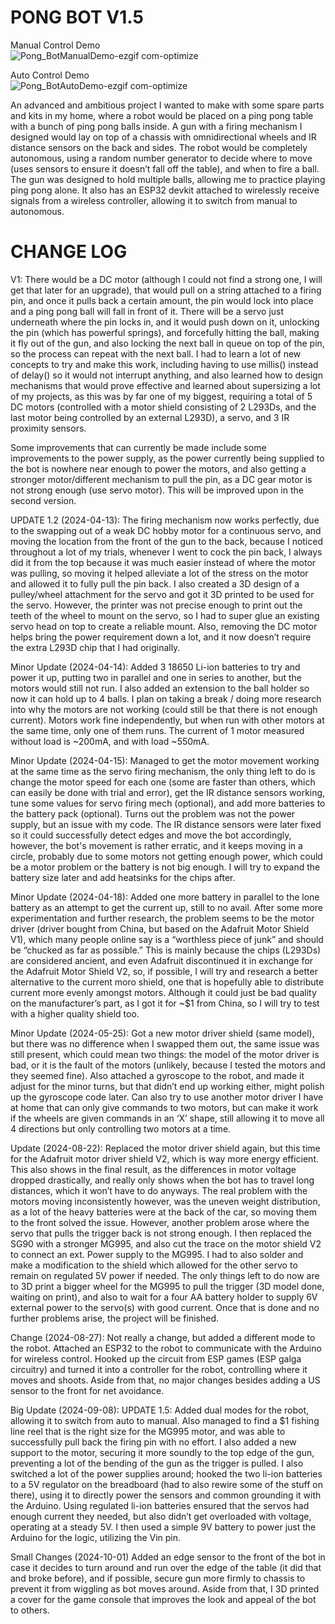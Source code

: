 # PONG BOT V1.5

Manual Control Demo <br>
![Pong_BotManualDemo-ezgif com-optimize](https://github.com/user-attachments/assets/dd1ae97f-c8b9-466b-a60a-9e3eb2252fb0)

Auto Control Demo <br>
![Pong_BotAutoDemo-ezgif com-optimize](https://github.com/user-attachments/assets/39698ffa-3c8b-4bfe-8cef-138e1dcfbbaf)


An advanced and ambitious project I wanted to make with some spare parts and kits in my home, where a robot would be placed on a ping pong table with a bunch of ping pong balls inside. A gun with a firing mechanism I designed would lay on top of a chassis with omnidirectional wheels and IR distance sensors on the back and sides. The robot would be completely autonomous, using a random number generator to decide where to move (uses sensors to ensure it doesn’t fall off the table), and when to fire a ball. The gun was designed to hold multiple balls, allowing me to practice playing ping pong alone. It also has an ESP32 devkit attached to wirelessly receive signals from a wireless controller, allowing it to switch from manual to autonomous.

# CHANGE LOG
V1:
There would be a DC motor (although I could not find a strong one, I will get that later for an upgrade), that would pull on a string attached to a firing pin, and once it pulls back a certain amount, the pin would lock into place and a ping pong ball will fall in front of it. There will be a servo just underneath where the pin locks in, and it would push down on it, unlocking the pin (which has powerful springs), and forcefully hitting the ball, making it fly out of the gun, and also locking the next ball in queue on top of the pin, so the process can repeat with the next ball. I had to learn a lot of new concepts to try and make this work, including having to use millis() instead of delay() so it would not interrupt anything, and also learned how to design mechanisms that would prove effective and learned about supersizing a lot of my projects, as this was by far one of my biggest, requiring a total of 5 DC motors (controlled with a motor shield consisting of 2 L293Ds, and the last motor being controlled by an external L293D), a servo, and 3 IR proximity sensors. 

Some improvements that can currently be made include some improvements to the power supply, as the power currently being supplied to the bot is nowhere near enough to power the motors, and also getting a stronger motor/different mechanism to pull the pin, as a DC gear motor is not strong enough (use servo motor). This will be improved upon in the second version. 

UPDATE 1.2 (2024-04-13):
The firing mechanism now works perfectly, due to the swapping out of a weak DC hobby motor for a continuous servo, and moving the location from the front of the gun to the back, because I noticed throughout a lot of my trials, whenever I went to cock the pin back, I always did it from the top because it was much easier instead of where the motor was pulling, so moving it helped alleviate a lot of the stress on the motor and allowed it to fully pull the pin back. I also created a 3D design of a pulley/wheel attachment for the servo and got it 3D printed to be used for the servo. However, the printer was not precise enough to print out the teeth of the wheel to mount on the servo, so I had to super glue an existing servo head on top to create a reliable mount. Also, removing the DC motor helps bring the power requirement down a lot, and it now doesn’t require the extra L293D chip that I had originally.

Minor Update (2024-04-14):
Added 3 18650 Li-ion batteries to try and power it up, putting two in parallel and one in series to another, but the motors would still not run. I also added an extension to the ball holder so now it can hold up to 4 balls. I plan on taking a break / doing more research into why the motors are not working (could still be that there is not enough current). Motors work fine independently, but when run with other motors at the same time, only one of them runs. The current of 1 motor measured without load is ~200mA, and with load ~550mA.

Minor Update (2024-04-15):
Managed to get the motor movement working at the same time as the servo firing mechanism, the only thing left to do is change the motor speed for each one (some are faster than others, which can easily be done with trial and error), get the IR distance sensors working, tune some values for servo firing mech (optional), and add more batteries to the battery pack (optional). Turns out the problem was not the power supply, but an issue with my code. The IR distance sensors were later fixed so it could successfully detect edges and move the bot accordingly, however, the bot's movement is rather erratic, and it keeps moving in a circle, probably due to some motors not getting enough power, which could be a motor problem or the battery is not big enough. I will try to expand the battery size later and add heatsinks for the chips after.

Minor Update (2024-04-18):
Added one more battery in parallel to the lone battery as an attempt to get the current up, still to no avail. After some more experimentation and further research, the problem seems to be the motor driver (driver bought from China, but based on the Adafruit Motor Shield V1), which many people online say is a “worthless piece of junk” and should be “chucked as far as possible.” This is mainly because the chips (L293Ds) are considered ancient, and even Adafruit discontinued it in exchange for the Adafruit Motor Shield V2, so, if possible, I will try and research a better alternative to the current moro shield, one that is hopefully able to distribute current more evenly amongst motors. Although it could just be bad quality on the manufacturer’s part, as I got it for ~$1 from China, so I will try to test with a higher quality shield too.

Minor Update (2024-05-25):
Got a new motor driver shield (same model), but there was no difference when I swapped them out, the same issue was still present, which could mean two things: the model of the motor driver is bad, or it is the fault of the motors (unlikely, because I tested the motors and they seemed fine). Also attached a gyroscope to the robot, and made it adjust for the minor turns, but that didn’t end up working either, might polish up the gyroscope code later. Can also try to use another motor driver I have at home that can only give commands to two motors, but can make it work if the wheels are given commands in an ‘X’ shape, still allowing it to move all 4 directions but only controlling two motors at a time.

Update (2024-08-22):
Replaced the motor driver shield again, but this time for the Adafruit motor driver shield V2, which is way more energy efficient. This also shows in the final result, as the differences in motor voltage dropped drastically, and really only shows when the bot has to travel long distances, which it won’t have to do anyways. The real problem with the motors moving inconsistently however, was the uneven weight distribution, as a lot of the heavy batteries were at the back of the car, so moving them to the front solved the issue. However, another problem arose where the servo that pulls the trigger back is not strong enough. I then replaced the SG90 with a stronger MG995, and also cut the trace on the motor shield V2 to connect an ext. Power supply to the MG995. I had to also solder and make a modification to the shield which allowed for the other servo to remain on regulated 5V power if needed. The only things left to do now are to 3D print a bigger wheel for the MG995 to pull the trigger (3D model done, waiting on print), and also to wait for a four AA battery holder to supply 6V external power to the servo(s) with good current. Once that is done and no further problems arise, the project will be finished.

Change (2024-08-27):
Not really a change, but added a different mode to the robot. Attached an ESP32 to the robot to communicate with the Arduino for wireless control. Hooked up the circuit from ESP games (ESP galga circuitry) and turned it into a controller for the robot, controlling where it moves and shoots. Aside from that, no major changes besides adding a US sensor to the front for net avoidance.

Big Update (2024-09-08):
UPDATE 1.5: Added dual modes for the robot, allowing it to switch from auto to manual. Also managed to find a $1 fishing line reel that is the right size for the MG995 motor, and was able to successfully pull back the firing pin with no effort. I also added a new support to the motor, securing it more soundly to the top edge of the gun, preventing a lot of the bending of the gun as the trigger is pulled. I also switched a lot of the power supplies around; hooked the two li-ion batteries to a 5V regulator on the breadboard (had to also rewire some of the stuff on there), using it to directly power the sensors and common grounding it with the Arduino. Using regulated li-ion batteries ensured that the servos had enough current they needed, but also didn’t get overloaded with voltage, operating at a steady 5V. I then used a simple 9V battery to power just the Arduino for the logic, utilizing the Vin pin.

Small Changes (2024-10-01)
Added an edge sensor to the front of the bot in case it decides to turn around and run over the edge of the table (it did that and broke before), and if possible, secure gun more firmly to chassis to prevent it from wiggling as bot moves around. Aside from that, I 3D printed a cover for the game console that improves the look and appeal of the bot to others. 
